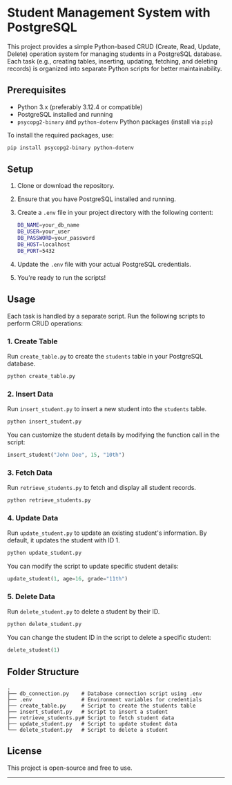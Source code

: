 # Student Management System with PostgreSQL

This project provides a simple Python-based CRUD (Create, Read, Update, Delete) operation system for managing students in a PostgreSQL database. Each task (e.g., creating tables, inserting, updating, fetching, and deleting records) is organized into separate Python scripts for better maintainability.

## Prerequisites

- Python 3.x (preferably 3.12.4 or compatible)
- PostgreSQL installed and running
- `psycopg2-binary` and `python-dotenv` Python packages (install via `pip`)
  
To install the required packages, use:
```bash
pip install psycopg2-binary python-dotenv
```

## Setup

1. Clone or download the repository.
2. Ensure that you have PostgreSQL installed and running.
3. Create a `.env` file in your project directory with the following content:

   ```bash
   DB_NAME=your_db_name
   DB_USER=your_user
   DB_PASSWORD=your_password
   DB_HOST=localhost
   DB_PORT=5432
   ```

4. Update the `.env` file with your actual PostgreSQL credentials.

5. You're ready to run the scripts!

## Usage

Each task is handled by a separate script. Run the following scripts to perform CRUD operations:

### 1. Create Table

Run `create_table.py` to create the `students` table in your PostgreSQL database.

```bash
python create_table.py
```

### 2. Insert Data

Run `insert_student.py` to insert a new student into the `students` table.

```bash
python insert_student.py
```

You can customize the student details by modifying the function call in the script:
```python
insert_student("John Doe", 15, "10th")
```

### 3. Fetch Data

Run `retrieve_students.py` to fetch and display all student records.

```bash
python retrieve_students.py
```

### 4. Update Data

Run `update_student.py` to update an existing student's information. By default, it updates the student with ID 1.

```bash
python update_student.py
```

You can modify the script to update specific student details:
```python
update_student(1, age=16, grade="11th")
```

### 5. Delete Data

Run `delete_student.py` to delete a student by their ID.

```bash
python delete_student.py
```

You can change the student ID in the script to delete a specific student:
```python
delete_student(1)
```

## Folder Structure

```
.
├── db_connection.py    # Database connection script using .env
├── .env                # Environment variables for credentials
├── create_table.py     # Script to create the students table
├── insert_student.py   # Script to insert a student
├── retrieve_students.py# Script to fetch student data
├── update_student.py   # Script to update student data
└── delete_student.py   # Script to delete a student
```

## License

This project is open-source and free to use.

---